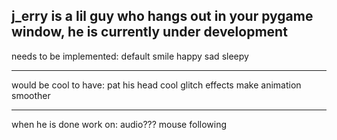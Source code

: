 j_erry is a lil guy who hangs out in your pygame window, he is currently under development
--------------------------------------------------------------------------------------------------------------
needs to be implemented:
default
smile
happy
sad
sleepy

--------------------------------------------------------------------------------------------------------------
would be cool to have:
pat his head
cool glitch effects
make animation smoother

--------------------------------------------------------------------------------------------------------------
when he is done work on:
audio???
mouse following
